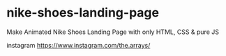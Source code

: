 # nike-shoes-landing-page

Make Animated Nike Shoes Landing Page with only HTML, CSS & pure JS

instagram
https://www.instagram.com/the.arrays/
